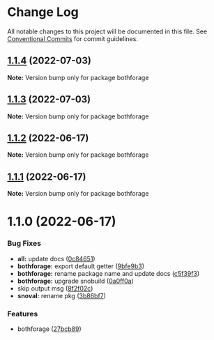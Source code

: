 # Change Log

All notable changes to this project will be documented in this file.
See [Conventional Commits](https://conventionalcommits.org) for commit guidelines.

## [1.1.4](https://github.com/snomiao/js/compare/bothforage@1.1.3...bothforage@1.1.4) (2022-07-03)

**Note:** Version bump only for package bothforage





## [1.1.3](https://github.com/snomiao/js/compare/bothforage@1.1.2...bothforage@1.1.3) (2022-07-03)

**Note:** Version bump only for package bothforage

## [1.1.2](https://github.com/snomiao/js/compare/bothforage@1.1.1...bothforage@1.1.2) (2022-06-17)

**Note:** Version bump only for package bothforage

## [1.1.1](https://github.com/snomiao/js/compare/bothforage@1.1.0...bothforage@1.1.1) (2022-06-17)

**Note:** Version bump only for package bothforage

# 1.1.0 (2022-06-17)

### Bug Fixes

- **all:** update docs ([0c84651](https://github.com/snomiao/js/commit/0c84651ebba4a14fcb105611ddeb7a51ff887a36))
- **bothforage:** export default getter ([9bfe9b3](https://github.com/snomiao/js/commit/9bfe9b367a9ba91f63f374f23322ceeed45bab26))
- **bothforage:** rename package name and update docs ([c5f39f3](https://github.com/snomiao/js/commit/c5f39f32cd304a16bf10d517a7800a19093e01ae))
- **bothforage:** upgrade snobuild ([0a0ff0a](https://github.com/snomiao/js/commit/0a0ff0ac2b3f8852aeda483639a508fe9b9139a9))
- skip output msg ([8f2f02c](https://github.com/snomiao/js/commit/8f2f02caeccad5a714ac9da2c06455c18c371d48))
- **snoval:** rename pkg ([3b86bf7](https://github.com/snomiao/js/commit/3b86bf7dfba2c0630eabe6a7fc1edce9de03066b))

### Features

- bothforage ([27bcb89](https://github.com/snomiao/js/commit/27bcb89e5f85ca9031c90c303de6958c359af46b))
